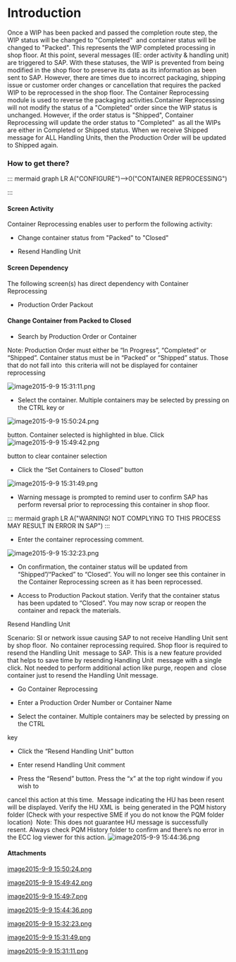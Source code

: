 # Introduction

Once a WIP has been packed and passed the completion route step, the WIP status will be changed to "Completed"  and container status will be changed to "Packed". 
This represents the WIP completed processing in shop floor. At this point, several messages (IE: order activity & handling unit) are triggered to SAP. With these statuses, the WIP is prevented from being modified in the shop floor to preserve its data as its information as been sent to SAP. However, there are times due to incorrect packaging, shipping issue or customer order changes or cancellation that requires the packed WIP to be reprocessed in the shop floor. The Container Reprocessing module is used to reverse the packaging activities.Container Reprocessing will not modify the status of a "Completed" order since the WIP status is unchanged. However, if the order status is "Shipped", Container Reprocessing will update the order status to "Completed" 
as all the WIPs are either in Completed or Shipped status. When we receive Shipped message for ALL Handling Units, then the Production Order will be updated to Shipped again. 



### How to get there?



::: mermaid
graph LR
A("CONFIGURE")-->0("CONTAINER REPROCESSING")

:::


#### Screen Activity


Container Reprocessing enables user to perform the following activity:

- Change container status from "Packed" to "Closed"

- Resend Handling Unit



#### Screen Dependency


The following screen(s) has direct dependency with Container Reprocessing

- Production Order Packout



#### Change Container from Packed to Closed




- Search by Production Order or Container


Note: Production Order must either be “In Progress”, “Completed” or “Shipped”. Container status must be in “Packed” or “Shipped” status. Those that do not fall into 
this criteria will not be displayed for container reprocessing


![image2015-9-9 15:31:11.png](/.attachments/29918889.png)



- Select the container. Multiple containers may be selected by pressing on the CTRL key or

![image2015-9-9 15:50:24.png](/.attachments/29918883.png)


button. Container selected is highlighted in blue. Click
![image2015-9-9 15:49:42.png](/.attachments/29918884.png)


button to clear container selection

- Click the “Set Containers to Closed” button



![image2015-9-9 15:31:49.png](/.attachments/29918888.png)



- Warning message is prompted to remind user to confirm SAP has perform reversal prior to reprocessing this container in shop floor.




::: mermaid
graph LR
A("WARNING! NOT COMPLYING TO THIS PROCESS MAY RESULT IN ERROR IN SAP")
:::

- Enter the container reprocessing comment.

![image2015-9-9 15:32:23.png](/.attachments/29918887.png)



- On confirmation, the container status will be updated from “Shipped”/“Packed” to “Closed”. You will no longer see this container in the Container Reprocessing screen as it has been reprocessed.


- Access to Production Packout station. Verify that the container status has been updated to “Closed”. You may now scrap or reopen the container and repack the materials.


Resend Handling Unit

Scenario: SI or network issue causing SAP to not receive Handling Unit sent by shop floor. 
No container reprocessing required. Shop floor is required to resend the Handling Unit 
message to SAP. This is a new feature provided that helps to save time by resending Handling Unit 
message with a single click. Not needed to perform additional action like purge, reopen and 
close container just to resend the Handling Unit message.


- Go Container Reprocessing

- Enter a Production Order Number or Container Name


- Select the container. Multiple containers may be selected by pressing on the CTRL

key

- Click the “Resend Handling Unit” button


- Enter resend Handling Unit comment


- Press the “Resend” button. Press the “x” at the top right window if you wish to

cancel this action at this time. 
Message indicating the HU has been resent will be displayed. Verify the HU XML is 
being generated in the PQM history folder (Check with your respective SME if you do not know the PQM folder location) 
Note: This does not guarantee HU message is successfully resent. Always check PQM History folder to confirm and there’s no error in the ECC log viewer for this action.
![image2015-9-9 15:44:36.png](/.attachments/29918886.png)





#### Attachments

[image2015-9-9 15:50:24.png](/.attachments/29918883.png)
[image2015-9-9 15:49:42.png](/.attachments/29918884.png)
[image2015-9-9 15:49:7.png](/.attachments/29918885.png)
[image2015-9-9 15:44:36.png](/.attachments/29918886.png)
[image2015-9-9 15:32:23.png](/.attachments/29918887.png)
[image2015-9-9 15:31:49.png](/.attachments/29918888.png)
[image2015-9-9 15:31:11.png](/.attachments/29918889.png)

